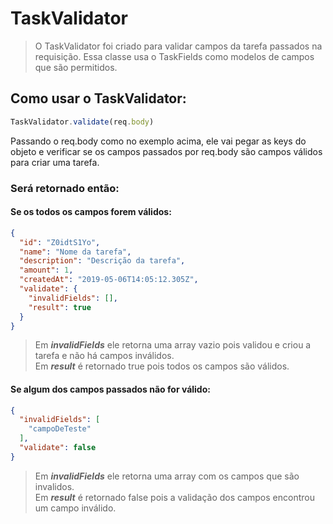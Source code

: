 # TaskValidator
> O TaskValidator foi criado para validar campos da tarefa passados na requisição. Essa classe usa o TaskFields como modelos de campos que são permitidos.

## Como usar o TaskValidator:
```js
TaskValidator.validate(req.body)
```
Passando o req.body como no exemplo acima, ele vai pegar as keys do objeto e verificar se os campos passados por req.body são campos válidos para criar uma tarefa.

### Será retornado então:
#### Se os todos os campos forem válidos:
```json
{
  "id": "Z0idtS1Yo",
  "name": "Nome da tarefa",
  "description": "Descrição da tarefa",
  "amount": 1,
  "createdAt": "2019-05-06T14:05:12.305Z",
  "validate": {
    "invalidFields": [],
    "result": true
  }
}
```
> Em **_invalidFields_** ele retorna uma array vazio pois validou e criou a tarefa e não há campos inválidos. <br />
> Em **_result_** é retornado true pois todos os campos são válidos.

#### Se algum dos campos passados não for válido:
```json
{
  "invalidFields": [
    "campoDeTeste"
  ],
  "validate": false
}
```
> Em **_invalidFields_** ele retorna uma array com os campos que são invalidos. <br />
>Em **_result_** é retornado false pois a validação dos campos encontrou um campo inválido.
